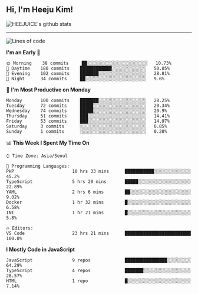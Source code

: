 ## Hi, I'm Heeju Kim!

![HEEJUICE's github stats](https://github-readme-stats.vercel.app/api?username=HEEJUICE&show_icons=true)

---
<!--START_SECTION:waka-->
![Lines of code](https://img.shields.io/badge/From%20Hello%20World%20I%27ve%20Written-11.5%20million%20lines%20of%20code-blue)

**I'm an Early 🐤** 

```text
🌞 Morning    38 commits     ██░░░░░░░░░░░░░░░░░░░░░░░   10.73% 
🌆 Daytime    180 commits    ████████████░░░░░░░░░░░░░   50.85% 
🌃 Evening    102 commits    ███████░░░░░░░░░░░░░░░░░░   28.81% 
🌙 Night      34 commits     ██░░░░░░░░░░░░░░░░░░░░░░░   9.6%

```
📅 **I'm Most Productive on Monday** 

```text
Monday       100 commits    ███████░░░░░░░░░░░░░░░░░░   28.25% 
Tuesday      72 commits     █████░░░░░░░░░░░░░░░░░░░░   20.34% 
Wednesday    74 commits     █████░░░░░░░░░░░░░░░░░░░░   20.9% 
Thursday     51 commits     ███░░░░░░░░░░░░░░░░░░░░░░   14.41% 
Friday       53 commits     ███░░░░░░░░░░░░░░░░░░░░░░   14.97% 
Saturday     3 commits      ░░░░░░░░░░░░░░░░░░░░░░░░░   0.85% 
Sunday       1 commits      ░░░░░░░░░░░░░░░░░░░░░░░░░   0.28%

```


📊 **This Week I Spent My Time On** 

```text
⌚︎ Time Zone: Asia/Seoul

💬 Programming Languages: 
PHP                      10 hrs 33 mins      ███████████░░░░░░░░░░░░░░   45.2% 
TypeScript               5 hrs 20 mins       █████░░░░░░░░░░░░░░░░░░░░   22.89% 
YAML                     2 hrs 6 mins        ██░░░░░░░░░░░░░░░░░░░░░░░   9.02% 
Docker                   1 hr 32 mins        █░░░░░░░░░░░░░░░░░░░░░░░░   6.58% 
INI                      1 hr 21 mins        █░░░░░░░░░░░░░░░░░░░░░░░░   5.8%

🔥 Editors: 
VS Code                  23 hrs 21 mins      █████████████████████████   100.0%

```

**I Mostly Code in JavaScript** 

```text
JavaScript               9 repos             ████████████████░░░░░░░░░   64.29% 
TypeScript               4 repos             ███████░░░░░░░░░░░░░░░░░░   28.57% 
HTML                     1 repo              █░░░░░░░░░░░░░░░░░░░░░░░░   7.14%

```



<!--END_SECTION:waka-->
